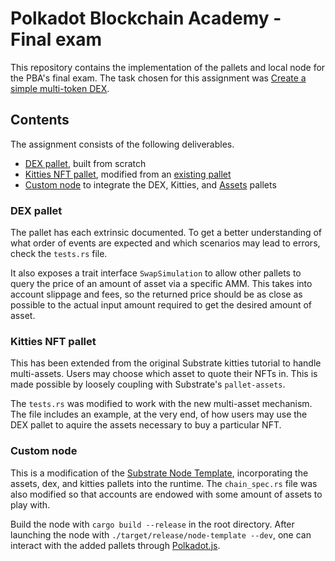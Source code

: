 # Polkadot Blockchain Academy - Final exam

This repository contains the implementation of the pallets and local node for the PBA's final exam. The task chosen for this assignment was [Create a simple multi-token DEX](https://hackmd.io/@fscJ0GEvRb2rqALLZB1kfA/Hk9muBgac).


## Contents

The assignment consists of the following deliverables.
- [DEX pallet](./frame/dex), built from scratch
- [Kitties NFT pallet](./frame/kitties), modified from an [existing pallet](https://github.com/substrate-developer-hub/substrate-node-template/tree/tutorials/solutions/kitties/pallets/kitties)
- [Custom node](./runtime) to integrate the DEX, Kitties, and [Assets](https://github.com/paritytech/substrate/tree/master/frame/assets) pallets

### DEX pallet

The pallet has each extrinsic documented. To get a better understanding of what order of events are expected and which scenarios may lead to errors, check the `tests.rs` file.

It also exposes a trait interface `SwapSimulation` to allow other pallets to query the price of an amount of asset via a specific AMM. This takes into account slippage and fees, so the returned price should be as close as possible to the actual input amount required to get the desired amount of asset.

### Kitties NFT pallet

This has been extended from the original Substrate kitties tutorial to handle multi-assets. Users may choose which asset to quote their NFTs in. This is made possible by loosely coupling with Substrate's `pallet-assets`.

The `tests.rs` was modified to work with the new multi-asset mechanism. The file includes an example, at the very end, of how users may use the DEX pallet to aquire the assets necessary to buy a particular NFT.

### Custom node

This is a modification of the [Substrate Node Template](https://github.com/substrate-developer-hub/substrate-node-template), incorporating the assets, dex, and kitties pallets into the runtime. The `chain_spec.rs` file was also modified so that accounts are endowed with some amount of assets to play with.

Build the node with `cargo build --release` in the root directory. After launching the node with `./target/release/node-template --dev`, one can interact with the added pallets through [Polkadot.js](https://polkadot.js.org/apps).
